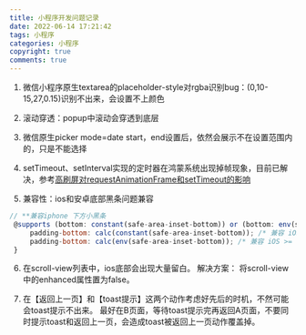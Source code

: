 ```yaml
---
title: 小程序开发问题记录
date: 2022-06-14 17:21:42
tags: 小程序
categories: 小程序
copyright: true
comments: true
---
```


1. 微信小程序原生textarea的placeholder-style对rgba识别bug：(0,10-15,27,0.15)识别不出来，会设置不上颜色
    
2. 滚动穿透：popup中滚动会穿透到底层
3. 微信原生picker mode=date start，end设置后，依然会展示不在设置范围内的，只是不能选择
4.  setTimeout、setInterval实现的定时器在鸿蒙系统出现掉帧现象，目前已解决，参考[高刷屏对requestAnimationFrame和setTimeout的影响](https://blog.csdn.net/liuhp123/article/details/122361919?spm=1001.2014.3001.5501)
5. 兼容性：ios和安卓底部黑条问题兼容
 ```javascript
 // **兼容iphone 下方小黑条
  @supports (bottom: constant(safe-area-inset-bottom)) or (bottom: env(safe-area-inset-bottom)) {
      padding-bottom: calc(constant(safe-area-inset-bottom)); /* 兼容 iOS < 11.2 */
      padding-bottom: calc(env(safe-area-inset-bottom)); /* 兼容 iOS >= 11.2 */
  }
```

6. 在scroll-view列表中，ios底部会出现大量留白。
解决方案： 将scroll-view中的enhanced属性置为false。

7. 在【返回上一页】和【toast提示】这两个动作考虑好先后的时机，不然可能会toast提示不出来。
最好在B页面，等待toast提示完再返回A页面，不要同时提示toast和返回上一页，会造成toast被返回上一页动作覆盖掉。